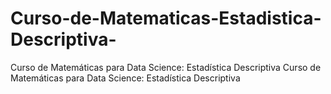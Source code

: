 # Curso-de-Matematicas-Estadistica-Descriptiva-
Curso de Matemáticas para Data Science: Estadística Descriptiva Curso de Matemáticas para Data Science: Estadística Descriptiva
